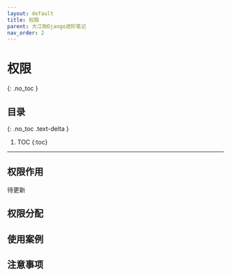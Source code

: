 ```yaml
---
layout: default
title: 权限
parent: 大江狗Django进阶笔记
nav_order: 2
---
```


# 权限
{: .no_toc }

## 目录
{: .no_toc .text-delta }

1. TOC
{:toc}

---

## 权限作用

待更新

## 权限分配

## 使用案例

## 注意事项


